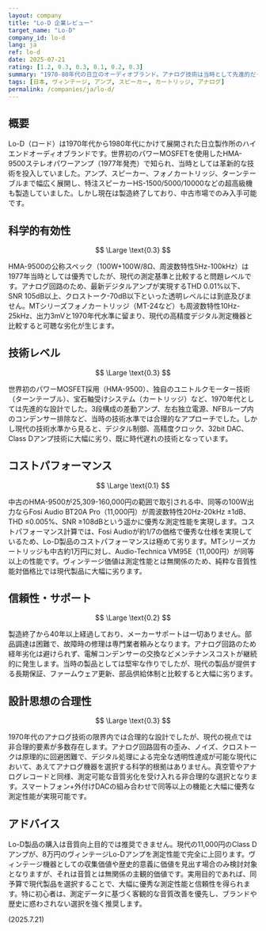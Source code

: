 ```yaml
---
layout: company
title: "Lo-D 企業レビュー"
target_name: "Lo-D"
company_id: lo-d
lang: ja
ref: lo-d
date: 2025-07-21
rating: [1.2, 0.3, 0.3, 0.1, 0.2, 0.3]
summary: "1970-80年代の日立のオーディオブランド。アナログ技術は当時として先進的だったが、現代の測定基準では大幅に劣る性能"
tags: [日本, ヴィンテージ, アンプ, スピーカー, カートリッジ, アナログ]
permalink: /companies/ja/lo-d/
---
```


## 概要

Lo-D（ロード）は1970年代から1980年代にかけて展開された日立製作所のハイエンドオーディオブランドです。世界初のパワーMOSFETを使用したHMA-9500ステレオパワーアンプ（1977年発売）で知られ、当時としては革新的な技術を投入していました。アンプ、スピーカー、フォノカートリッジ、ターンテーブルまで幅広く展開し、特注スピーカーHS-1500/5000/10000などの超高級機も製造していました。しかし現在は製造終了しており、中古市場でのみ入手可能です。

## 科学的有効性

$$ \Large \text{0.3} $$

HMA-9500の公称スペック（100W+100W/8Ω、周波数特性5Hz-100kHz）は1977年当時としては優秀でしたが、現代の測定基準と比較すると問題レベルです。アナログ回路のため、最新デジタルアンプが実現するTHD 0.01%以下、SNR 105dB以上、クロストーク-70dB以下といった透明レベルには到底及びません。MTシリーズフォノカートリッジ（MT-24など）も周波数特性10Hz-25kHz、出力3mVと1970年代水準に留まり、現代の高精度デジタル測定機器と比較すると可聴な劣化が生じます。

## 技術レベル

$$ \Large \text{0.3} $$

世界初のパワーMOSFET採用（HMA-9500）、独自のユニトルクモーター技術（ターンテーブル）、宝石軸受けシステム（カートリッジ）など、1970年代としては先進的な設計でした。3段構成の差動アンプ、左右独立電源、NFBループ内のコンデンサー排除など、当時の技術水準では合理的なアプローチでした。しかし現代の技術水準から見ると、デジタル制御、高精度クロック、32bit DAC、Class Dアンプ技術に大幅に劣り、既に時代遅れの技術となっています。

## コストパフォーマンス

$$ \Large \text{0.1} $$

中古のHMA-9500が25,309-160,000円の範囲で取引される中、同等の100W出力ならFosi Audio BT20A Pro（11,000円）が周波数特性20Hz-20kHz ±1dB、THD ≤0.005%、SNR ≥108dBという遥かに優秀な測定性能を実現します。コストパフォーマンス計算では、Fosi Audioが約1/7の価格で優秀な仕様を実現しているため、Lo-D製品のコストパフォーマンスは極めて劣ります。MTシリーズカートリッジも中古約1万円に対し、Audio-Technica VM95E（11,000円）が同等以上の性能です。ヴィンテージ価値は測定性能とは無関係のため、純粋な音質性能対価格比では現代製品に大幅に劣ります。

## 信頼性・サポート

$$ \Large \text{0.2} $$

製造終了から40年以上経過しており、メーカーサポートは一切ありません。部品調達は困難で、故障時の修理は専門業者頼みとなります。アナログ回路のため経年劣化は避けられず、電解コンデンサーの交換などメンテナンスコストが継続的に発生します。当時の製品としては堅牢な作りでしたが、現代の製品が提供する長期保証、ファームウェア更新、部品供給体制と比較すると大幅に劣ります。

## 設計思想の合理性

$$ \Large \text{0.3} $$

1970年代のアナログ技術の限界内では合理的な設計でしたが、現代の視点では非合理的要素が多数存在します。アナログ回路固有の歪み、ノイズ、クロストークは原理的に回避困難で、デジタル処理による完全な透明性達成が可能な現代において、あえてアナログ機器を選択する科学的根拠はありません。真空管やアナログレコードと同様、測定可能な音質劣化を受け入れる非合理的な選択となります。スマートフォン+外付けDACの組み合わせで同等以上の機能と大幅に優秀な測定性能が実現可能です。

## アドバイス

Lo-D製品の購入は音質向上目的では推奨できません。現代の11,000円のClass Dアンプが、8万円のヴィンテージLo-Dアンプを測定性能で完全に上回ります。ヴィンテージ機器としての収集価値や歴史的意義に価値を見出す場合のみ検討対象となりますが、それは音質とは無関係の主観的価値です。実用目的であれば、同予算で現代製品を選択することで、大幅に優秀な測定性能と信頼性を得られます。特に初心者は、測定データに基づく客観的な音質改善を優先し、ブランドや歴史に惑わされない選択を強く推奨します。

(2025.7.21)